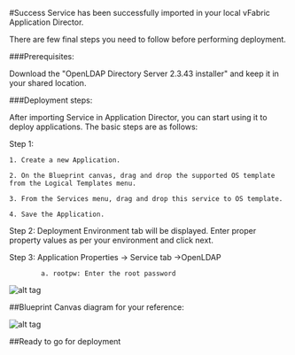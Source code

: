 #Success
Service has been successfully imported in your local vFabric Application Director. 

There are few final steps you need to follow before performing deployment.

###Prerequisites:

Download the "OpenLDAP Directory Server 2.3.43 installer" and keep it in your shared location.

###Deployment steps:

After importing Service in Application Director, you can start using it to deploy applications. The basic steps are as follows:

Step 1:

	1. Create a new Application.
	 
    2. On the Blueprint canvas, drag and drop the supported OS template from the Logical Templates menu.

    3. From the Services menu, drag and drop this service to OS template.

    4. Save the Application.
    
Step 2: Deployment Environment tab will be displayed. Enter proper property values as per your environment and click next.

Step 3: Application Properties -> Service tab ->OpenLDAP

			a. rootpw: Enter the root password 
   

![alt tag](https://raw.github.com/vmware-applicationdirector/solutions-import-beta/OpenLDAP-service-50/OpenLDAP-service-Application-Properties.png)

##Blueprint Canvas diagram for your reference: 

![alt tag](https://raw.github.com/vmware-applicationdirector/solutions-import-beta/OpenLDAP-service-50/OpenLDAP-service-Canvas.png)

##Ready to go for deployment







 








